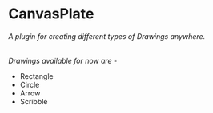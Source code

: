 # CanvasPlate
###### A plugin for creating different types of Drawings anywhere.

*Drawings available for now are -*

* Rectangle
* Circle
* Arrow
* Scribble

